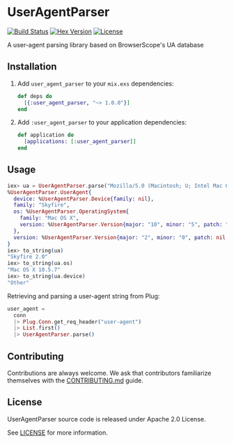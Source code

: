 # UserAgentParser

[![Build Status][travis-img]][travis] [![Hex Version][hex-img]][hex] [![License][license-img]][license]

A user-agent parsing library based on BrowserScope's UA database

[travis-img]: https://travis-ci.org/doomspork/user_agent_parser.png?branch=master
[travis]: https://travis-ci.org/doomspork/user_agent_parser
[hex-img]: https://img.shields.io/hexpm/v/user_agent_parser.svg
[hex]: https://hex.pm/packages/user_agent_parser
[license-img]: https://img.shields.io/badge/license-Apache%202.0-blue.svg
[license]: http://opensource.org/licenses/Apache-2.0

## Installation

1. Add `user_agent_parser` to your `mix.exs` dependencies:

    ```elixir
    def deps do
      [{:user_agent_parser, "~> 1.0.0"}]
    end
    ```

2. Add `:user_agent_parser` to your application dependencies:

    ```elixir
    def application do
      [applications: [:user_agent_parser]]
    end
    ```

## Usage

```elixir
iex> ua = UserAgentParser.parse("Mozilla/5.0 (Macintosh; U; Intel Mac OS X 10_5_7; en-us) AppleWebKit/530.17 (KHTML, like Gecko) Version/4.0 Safari/530.17 Skyfire/2.0")
%UserAgentParser.UserAgent{
  device: %UserAgentParser.Device{family: nil},
  family: "Skyfire",
  os: %UserAgentParser.OperatingSystem{
    family: "Mac OS X",
    version: %UserAgentParser.Version{major: "10", minor: "5", patch: "7", patch_minor: nil}
  },
  version: %UserAgentParser.Version{major: "2", minor: "0", patch: nil, patch_minor: nil}
}
iex> to_string(ua)
"Skyfire 2.0"
iex> to_string(ua.os)
"Mac OS X 10.5.7"
iex> to_string(ua.device)
"Other"
```

Retrieving and parsing a user-agent string from Plug:
```elixir
user_agent =
  conn
  |> Plug.Conn.get_req_header("user-agent")
  |> List.first()
  |> UserAgentParser.parse()
```

## Contributing

Contributions are always welcome.  We ask that contributors familiarize themselves with the [CONTRIBUTING.md](CONTRIBUTING.md) guide.

## License

UserAgentParser source code is released under Apache 2.0 License.

See [LICENSE](LICENSE) for more information.
